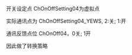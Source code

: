 开关设定点 ChOnOffSetting04为虚拟点

实际通讯点为 ChOnOffSetting04\_YEWS, 2:关; 1:开

通讯反馈点位 ChOnOff04，0关;  1开

因此做了转换策略

